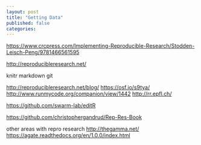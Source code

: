 ```yaml
---
layout: post
title: "Getting Data"
published: false
categories: 
---
```



https://www.crcpress.com/Implementing-Reproducible-Research/Stodden-Leisch-Peng/9781466561595

http://reproducibleresearch.net/

knitr
markdown
git


http://reproducibleresearch.net/blog/
https://osf.io/s9tya/
http://www.runmycode.org/companion/view/1442
http://rr.epfl.ch/


https://github.com/swarm-lab/editR

https://github.com/christophergandrud/Rep-Res-Book


other areas with repro research
http://thegamma.net/
https://agate.readthedocs.org/en/1.0.0/index.html
